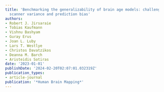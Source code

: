 ```yaml
---
title: 'Benchmarking the generalizability of brain age models: challenges posed by
  scanner variance and prediction bias'
authors:
- Robert J. Jirsaraie
- Tobias Kaufmann
- Vishnu Bashyam
- Guray Erus
- Joan L. Luby
- Lars T. Westlye
- Christos Davatzikos
- Deanna M. Barch
- Aristeidis Sotiras
date: '2023-01-01'
publishDate: '2024-02-20T02:07:01.032319Z'
publication_types:
- article-journal
publication: '*Human Brain Mapping*'
---
```

